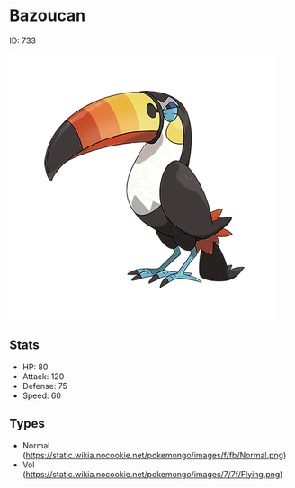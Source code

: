 # Bazoucan


ID: 733

![](https://raw.githubusercontent.com/PokeAPI/sprites/master/sprites/pokemon/other/official-artwork/733.png "Bazoucan")

## Stats


 - HP: 80
 - Attack: 120
 - Defense: 75
 - Speed: 60

## Types


 - Normal (https://static.wikia.nocookie.net/pokemongo/images/f/fb/Normal.png)
 - Vol (https://static.wikia.nocookie.net/pokemongo/images/7/7f/Flying.png)

